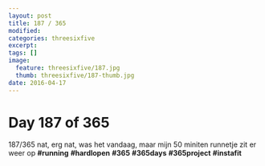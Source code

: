 ```yaml
---
layout: post
title: 187 / 365
modified:
categories: threesixfive
excerpt:
tags: []
image:
  feature: threesixfive/187.jpg
  thumb: threesixfive/187-thumb.jpg
date: 2016-04-17
---
```


# Day 187 of 365

187/365 nat, erg nat, was het vandaag, maar mijn 50 miniten runnetje zit er weer op **\#running** **\#hardlopen** **\#365** **\#365days** **\#365project** **\#instafit**
